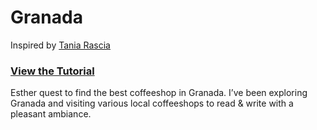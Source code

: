 # Granada

Inspired by [Tania Rascia](https://github.com/taniarascia/googlemaps)
### [View the Tutorial](https://www.taniarascia.com/google-maps-apis-for-multiple-locations/)

Esther quest to find the best coffeeshop in Granada.
I’ve been exploring Granada and visiting various local coffeeshops to read & write with a pleasant ambiance.
